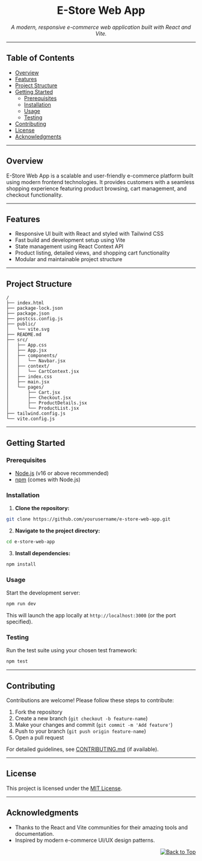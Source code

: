 <div id="top">

<!-- HEADER STYLE: CLASSIC -->
<div align="center">

# E-Store Web App

<p><em>A modern, responsive e-commerce web application built with React and Vite.</em></p>

</div>

---

## Table of Contents

- [Overview](#overview)  
- [Features](#features)  
- [Project Structure](#project-structure)  
- [Getting Started](#getting-started)  
  - [Prerequisites](#prerequisites)  
  - [Installation](#installation)  
  - [Usage](#usage)  
  - [Testing](#testing)  
- [Contributing](#contributing)  
- [License](#license)  
- [Acknowledgments](#acknowledgments)  

---

## Overview

E-Store Web App is a scalable and user-friendly e-commerce platform built using modern frontend technologies. It provides customers with a seamless shopping experience featuring product browsing, cart management, and checkout functionality.

---

## Features

- Responsive UI built with React and styled with Tailwind CSS 
- Fast build and development setup using Vite  
- State management using React Context API  
- Product listing, detailed views, and shopping cart functionality  
- Modular and maintainable project structure  

---

## Project Structure

```
/
├── index.html
├── package-lock.json
├── package.json
├── postcss.config.js
├── public/
│   └── vite.svg
├── README.md
├── src/
│   ├── App.css
│   ├── App.jsx
│   ├── components/
│   │   └── Navbar.jsx
│   ├── context/
│   │   └── CartContext.jsx
│   ├── index.css
│   ├── main.jsx
│   └── pages/
│       ├── Cart.jsx
│       ├── Checkout.jsx
│       ├── ProductDetails.jsx
│       └── ProductList.jsx
├── tailwind.config.js
└── vite.config.js

````

---

## Getting Started

### Prerequisites

- [Node.js](https://nodejs.org/) (v16 or above recommended)  
- [npm](https://www.npmjs.com/) (comes with Node.js)

### Installation

1. **Clone the repository:**

```sh
git clone https://github.com/yourusername/e-store-web-app.git
````

2. **Navigate to the project directory:**

```sh
cd e-store-web-app
```

3. **Install dependencies:**

```sh
npm install
```

### Usage

Start the development server:

```sh
npm run dev
```

This will launch the app locally at `http://localhost:3000` (or the port specified).

### Testing

Run the test suite using your chosen test framework:

```sh
npm test
```

---


## Contributing

Contributions are welcome! Please follow these steps to contribute:

1. Fork the repository
2. Create a new branch (`git checkout -b feature-name`)
3. Make your changes and commit (`git commit -m 'Add feature'`)
4. Push to your branch (`git push origin feature-name`)
5. Open a pull request

For detailed guidelines, see [CONTRIBUTING.md](CONTRIBUTING.md) (if available).

---

## License

This project is licensed under the [MIT License](https://choosealicense.com/licenses/mit/).

---

## Acknowledgments

* Thanks to the React and Vite communities for their amazing tools and documentation.
* Inspired by modern e-commerce UI/UX design patterns.

<div align="right">

[![Back to Top](https://img.shields.io/badge/-BACK_TO_TOP-151515?style=flat-square)](#top)

</div>
